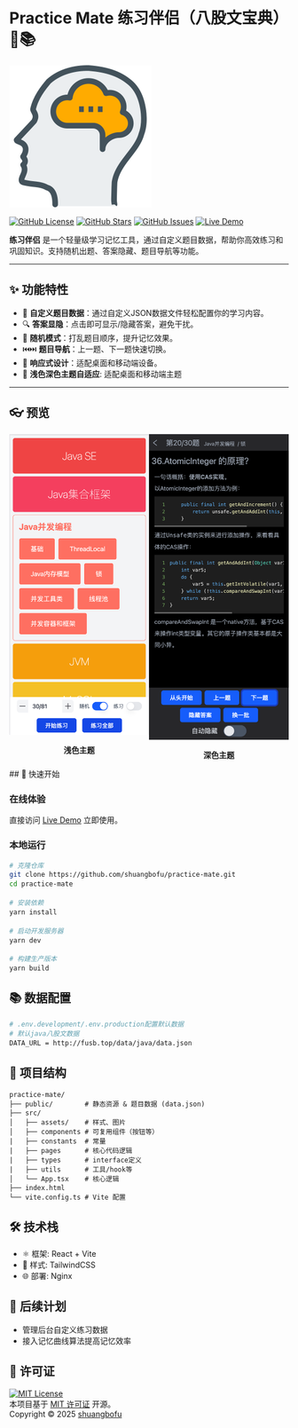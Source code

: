 # Practice Mate 练习伴侣（八股文宝典）🧠📚
![favicon](src/favicon.svg)

[![GitHub License](https://img.shields.io/badge/License-MIT-blue.svg)](LICENSE)
[![GitHub Stars](https://img.shields.io/github/stars/shuangbofu/practice-mate)](https://github.com/shuangbofu/practice-mate/stargazers)
[![GitHub Issues](https://img.shields.io/github/issues/shuangbofu/practice-mate)](https://github.com/shuangbofu/practice-mate/issues)
[![Live Demo](https://img.shields.io/badge/Demo-Online-green)](http://fusb.top/practice-mate/)

**练习伴侣** 是一个轻量级学习记忆工具，通过自定义题目数据，帮助你高效练习和巩固知识。支持随机出题、答案隐藏、题目导航等功能。

---

## ✨ 功能特性

- 📝 **自定义题目数据**：通过自定义JSON数据文件轻松配置你的学习内容。
- 🔍 **答案显隐**：点击即可显示/隐藏答案，避免干扰。
- 🔄 **随机模式**：打乱题目顺序，提升记忆效果。
- ⏮️⏭️ **题目导航**：上一题、下一题快速切换。
- 📱 **响应式设计**：适配桌面和移动端设备。
- 🎨 **浅色深色主题自适应**: 适配桌面和移动端主题

---

## 👓 预览
<div style="display: flex; justify-content: space-between;">
  <div style="flex: 45%;">
    <img src="/images/image.png" alt="浅色主题" style="width: 100%;">
    <p align="center"><strong>浅色主题</strong></p>
  </div>
  <div style="flex: 45%;">
    <img src="/images/image2.png" alt="深色主题" style="width: 100%;">
    <p align="center"><strong>深色主题</strong></p>
  </div>
</div>
## 🚀 快速开始

### 在线体验
直接访问 [Live Demo](http://fusb.top/practice-mate/) 立即使用。

### 本地运行
```bash
# 克隆仓库
git clone https://github.com/shuangbofu/practice-mate.git
cd practice-mate

# 安装依赖
yarn install

# 启动开发服务器
yarn dev

# 构建生产版本
yarn build
```

## 📚 数据配置
```bash
# .env.development/.env.production配置默认数据
# 默认java八股文数据
DATA_URL = http://fusb.top/data/java/data.json
```
## 📂 项目结构
```
practice-mate/
├── public/        # 静态资源 & 题目数据 (data.json)
├── src/
│   ├── assets/    # 样式、图片
│   ├── components # 可复用组件（按钮等）
|   ├── constants  # 常量
|   ├── pages      # 核心代码逻辑
|   ├── types      # interface定义
|   ├── utils      # 工具/hook等
│   └── App.tsx    # 核心逻辑
├── index.html
└── vite.config.ts # Vite 配置
```

## 🛠️ 技术栈
- ⚛️ 框架: React + Vite
- 🎨 样式: TailwindCSS
- 🌐 部署: Nginx

## 🌟 后续计划
- 管理后台自定义练习数据
- 接入记忆曲线算法提高记忆效率

## 📜 许可证

[![MIT License](https://img.shields.io/badge/License-MIT-blue.svg)](LICENSE)  
本项目基于 [MIT 许可证](LICENSE) 开源。  
Copyright © 2025 [shuangbofu](https://github.com/shuangbofu)